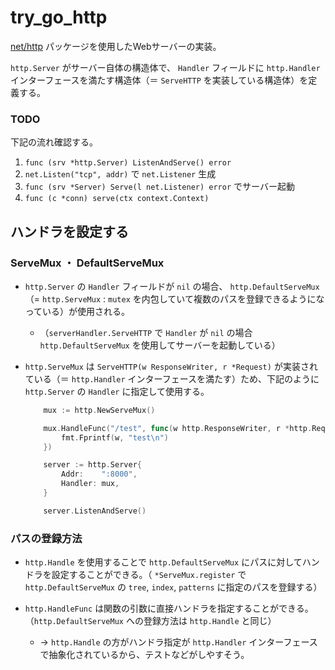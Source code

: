 # try_go_http

[net/http](https://pkg.go.dev/net/http) パッケージを使用したWebサーバーの実装。

`http.Server` がサーバー自体の構造体で、 `Handler` フィールドに `http.Handler` インターフェースを満たす構造体（＝ `ServeHTTP` を実装している構造体）を定義する。

### TODO

下記の流れ確認する。

1. `func (srv *http.Server) ListenAndServe() error` 
1. `net.Listen("tcp", addr)` で `net.Listener` 生成
1. `func (srv *Server) Serve(l net.Listener) error` でサーバー起動
1. `func (c *conn) serve(ctx context.Context)` 

## ハンドラを設定する

### ServeMux ・ DefaultServeMux

- `http.Server` の `Handler` フィールドが `nil` の場合、 `http.DefaultServeMux` （= `http.ServeMux` :  `mutex` を内包していて複数のパスを登録できるようになっている）が使用される。
    - （`serverHandler.ServeHTTP` で `Handler` が `nil` の場合 `http.DefaultServeMux` を使用してサーバーを起動している）

- `http.ServeMux` は `ServeHTTP(w ResponseWriter, r *Request)` が実装されている（＝ `http.Handler` インターフェースを満たす）ため、下記のように `http.Server` の `Handler` に指定して使用する。
    ```go
        mux := http.NewServeMux()

        mux.HandleFunc("/test", func(w http.ResponseWriter, r *http.Request) {
            fmt.Fprintf(w, "test\n")
        })

        server := http.Server{
            Addr:    ":8000",
            Handler: mux,
        }

        server.ListenAndServe()
    ```

### パスの登録方法

- `http.Handle` を使用することで `http.DefaultServeMux` にパスに対してハンドラを設定することができる。（ `*ServeMux.register` で `http.DefaultServeMux` の `tree`, `index`, `patterns` に指定のパスを登録する）

- `http.HandleFunc` は関数の引数に直接ハンドラを指定することができる。
（`http.DefaultServeMux` への登録方法は `http.Handle` と同じ）

    - → `http.Handle` の方がハンドラ指定が `http.Handler` インターフェースで抽象化されているから、テストなどがしやすそう。

